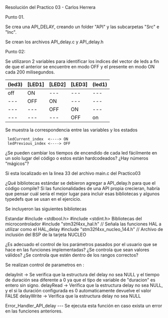 Resolución del Practico 03 - Carlos Herrera

Punto 01. 

Se crea una API_DELAY, creando un folder "API" y las subcarpetas "Src" e "Inc".

Se crean los archivos API_delay.c y API_delay.h


Punto 02:

Se utilizaron 2 variables para identificar los indices del vector de leds a fin de que el anterior se encuentre en modo OFF y el presente en modo ON cada 200 milisegundos.


   (led3) | [LED1] | [LED2] | [LED3] | (led1)
 ---- | ----- | ------   | ------   | ------  
   off | ON | ---  | ---  | --- 
   ---  | OFF | ON | ---  | --- 
   ---  | ---  | OFF | ON | --- 
   ---  | ---  |  ---  | OFF | on
   
Se muestra la correspondencia entre las variables y los estados

	 ledCurrent_index  <----> ON
	 ledPrevious_index <----> OFF

¿Se pueden cambiar los tiempos de encendido de cada led fácilmente en un solo lugar del código o estos están hardcodeados? ¿Hay números “mágicos”?

Si esta localizado en la linea 33 del archivo main.c del Practico03


¿Qué bibliotecas estándar se debieron agregar a API_delay.h para que el código compile? Si las funcionalidades de una API propia crecieran, habría que pensar cuál sería el mejor lugar para incluir esas bibliotecas y algunos typedefs que se usan en el ejercicio.

Se incluyeron las siguientes bibliotecas

Estandar
#include <stdbool.h>
#include <stdint.h>
Bibliotecas del microcontrolador
#include "stm32f4xx_hal.h"		// Señala las funciones HAL a utilizar como el HAL_delay
#include "stm32f4xx_nucleo_144.h"	// Archivo de inclusión del BSP de la tarjeta NUCLEO


¿Es adecuado el control de los parámetros pasados por el usuario que se hace en las funciones implementadas? ¿Se controla que sean valores válidos? ¿Se controla que estén dentro de los rangos correctos?

Se realizan control de parametros en :

delayInit  -> Se verifica que la estructura del delay no sea NULL y el tiempo de duración sea diferente a 0 ya que el tipo de variable de "duracion" es entero sin signo.
delayRead  -> Verifica que la estructura delay no sea NULL, y el si la duración configurada es 0 automaticamente devuelve el valor FALSE
delayWrite -> Verifica que la estructura delay no sea NULL

Error_Handler_API_delay --- Se ejecuta esta función en caso exista un error en las funciones anteriores.






